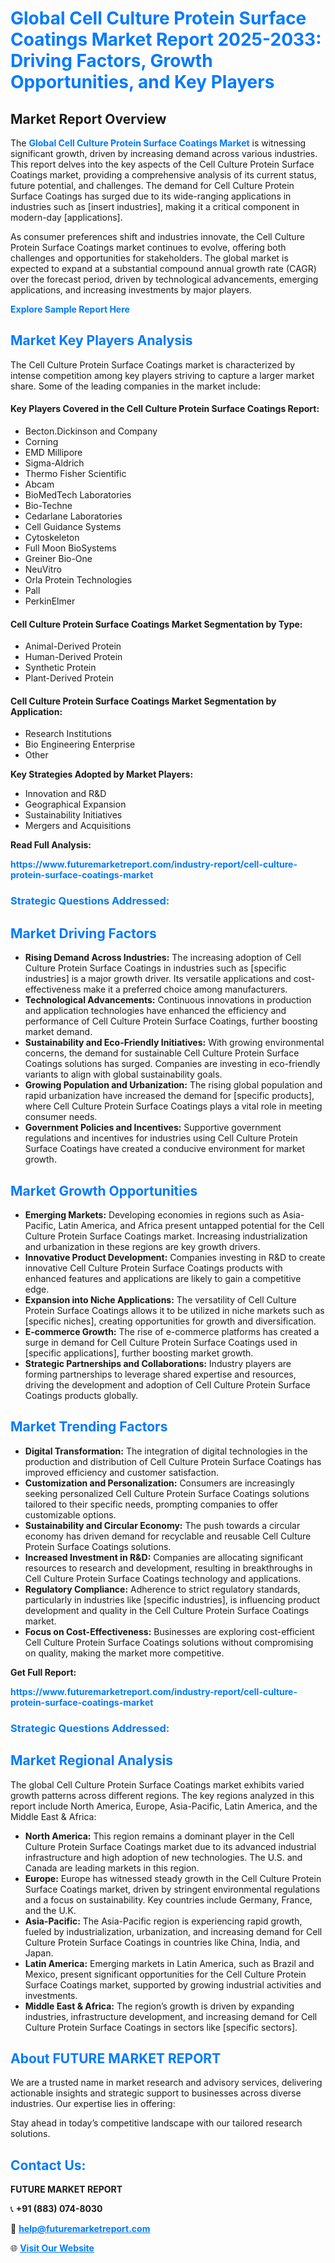 <h1 style="color: #007BFF;">Global Cell Culture Protein Surface Coatings Market Report 2025-2033: Driving Factors, Growth Opportunities, and Key Players</h1>

<section id="overview">
<h2>Market Report Overview</h2>
<p>The <a href="https://www.futuremarketreport.com/industry-report/cell-culture-protein-surface-coatings-market" style="color: #007BFF; text-decoration: none;"><strong>Global Cell Culture Protein Surface Coatings Market</strong></a> is witnessing significant growth, driven by increasing demand across various industries. This report delves into the key aspects of the Cell Culture Protein Surface Coatings market, providing a comprehensive analysis of its current status, future potential, and challenges. The demand for Cell Culture Protein Surface Coatings has surged due to its wide-ranging applications in industries such as [insert industries], making it a critical component in modern-day [applications].</p>
<p>As consumer preferences shift and industries innovate, the Cell Culture Protein Surface Coatings market continues to evolve, offering both challenges and opportunities for stakeholders. The global market is expected to expand at a substantial compound annual growth rate (CAGR) over the forecast period, driven by technological advancements, emerging applications, and increasing investments by major players.</p>
</section>

<section id="overview">
<p><a href="https://www.futuremarketreport.com/request-sample/reportId=93090" style="color: #007BFF; text-decoration: none;"><strong>Explore Sample Report Here</strong></a></p>
</section>

<section id="key-players">
<h2 style="color: #007BFF;">Market Key Players Analysis</h2>
<p>The Cell Culture Protein Surface Coatings market is characterized by intense competition among key players striving to capture a larger market share. Some of the leading companies in the market include:</p>
<h4>Key Players Covered in the Cell Culture Protein Surface Coatings Report:</h4>
<ul><li>Becton.Dickinson and Company</li><li>Corning</li><li>EMD Millipore</li><li>Sigma-Aldrich</li><li>Thermo Fisher Scientific</li><li>Abcam</li><li>BioMedTech Laboratories</li><li>Bio-Techne</li><li>Cedarlane Laboratories</li><li>Cell Guidance Systems</li><li>Cytoskeleton</li><li>Full Moon BioSystems</li><li>Greiner Bio-One</li><li>NeuVitro</li><li>Orla Protein Technologies</li><li>Pall</li><li>PerkinElmer</li></ul>
<h4>Cell Culture Protein Surface Coatings Market Segmentation by Type:</h4>
<ul><li>Animal-Derived Protein</li><li>Human-Derived Protein</li><li>Synthetic Protein</li><li>Plant-Derived Protein</li></ul>

<h4>Cell Culture Protein Surface Coatings Market Segmentation by Application:</h4>
<ul><li>Research Institutions</li><li>Bio Engineering Enterprise</li><li>Other</li></ul>
<p><strong>Key Strategies Adopted by Market Players:</strong></p>
<ul>
<li>Innovation and R&D</li>
<li>Geographical Expansion</li>
<li>Sustainability Initiatives</li>
<li>Mergers and Acquisitions</li>
</ul>
</section>

<section>
<p><strong>Read Full Analysis: </strong></p><a href="https://www.futuremarketreport.com/industry-report/cell-culture-protein-surface-coatings-market" style="color: #007BFF; text-decoration: none;"><strong>https://www.futuremarketreport.com/industry-report/cell-culture-protein-surface-coatings-market</strong></a>
<h3 style="color: #007BFF;">Strategic Questions Addressed:</h3>
</section>

<section id="driving-factors">
<h2 style="color: #007BFF;">Market Driving Factors</h2>
<ul>
<li><strong>Rising Demand Across Industries:</strong> The increasing adoption of Cell Culture Protein Surface Coatings in industries such as [specific industries] is a major growth driver. Its versatile applications and cost-effectiveness make it a preferred choice among manufacturers.</li>
<li><strong>Technological Advancements:</strong> Continuous innovations in production and application technologies have enhanced the efficiency and performance of Cell Culture Protein Surface Coatings, further boosting market demand.</li>
<li><strong>Sustainability and Eco-Friendly Initiatives:</strong> With growing environmental concerns, the demand for sustainable Cell Culture Protein Surface Coatings solutions has surged. Companies are investing in eco-friendly variants to align with global sustainability goals.</li>
<li><strong>Growing Population and Urbanization:</strong> The rising global population and rapid urbanization have increased the demand for [specific products], where Cell Culture Protein Surface Coatings plays a vital role in meeting consumer needs.</li>
<li><strong>Government Policies and Incentives:</strong> Supportive government regulations and incentives for industries using Cell Culture Protein Surface Coatings have created a conducive environment for market growth.</li>
</ul>
</section>

<section id="growth-opportunities">
<h2 style="color: #007BFF;">Market Growth Opportunities</h2>
<ul>
<li><strong>Emerging Markets:</strong> Developing economies in regions such as Asia-Pacific, Latin America, and Africa present untapped potential for the Cell Culture Protein Surface Coatings market. Increasing industrialization and urbanization in these regions are key growth drivers.</li>
<li><strong>Innovative Product Development:</strong> Companies investing in R&D to create innovative Cell Culture Protein Surface Coatings products with enhanced features and applications are likely to gain a competitive edge.</li>
<li><strong>Expansion into Niche Applications:</strong> The versatility of Cell Culture Protein Surface Coatings allows it to be utilized in niche markets such as [specific niches], creating opportunities for growth and diversification.</li>
<li><strong>E-commerce Growth:</strong> The rise of e-commerce platforms has created a surge in demand for Cell Culture Protein Surface Coatings used in [specific applications], further boosting market growth.</li>
<li><strong>Strategic Partnerships and Collaborations:</strong> Industry players are forming partnerships to leverage shared expertise and resources, driving the development and adoption of Cell Culture Protein Surface Coatings products globally.</li>
</ul>
</section>

<section id="trending-factors">
<h2 style="color: #007BFF;">Market Trending Factors</h2>
<ul>
<li><strong>Digital Transformation:</strong> The integration of digital technologies in the production and distribution of Cell Culture Protein Surface Coatings has improved efficiency and customer satisfaction.</li>
<li><strong>Customization and Personalization:</strong> Consumers are increasingly seeking personalized Cell Culture Protein Surface Coatings solutions tailored to their specific needs, prompting companies to offer customizable options.</li>
<li><strong>Sustainability and Circular Economy:</strong> The push towards a circular economy has driven demand for recyclable and reusable Cell Culture Protein Surface Coatings solutions.</li>
<li><strong>Increased Investment in R&D:</strong> Companies are allocating significant resources to research and development, resulting in breakthroughs in Cell Culture Protein Surface Coatings technology and applications.</li>
<li><strong>Regulatory Compliance:</strong> Adherence to strict regulatory standards, particularly in industries like [specific industries], is influencing product development and quality in the Cell Culture Protein Surface Coatings market.</li>
<li><strong>Focus on Cost-Effectiveness:</strong> Businesses are exploring cost-efficient Cell Culture Protein Surface Coatings solutions without compromising on quality, making the market more competitive.</li>
</ul>
</section>

<section>
<p><strong>Get Full Report: </strong></p><a href="https://www.futuremarketreport.com/industry-report/cell-culture-protein-surface-coatings-market" style="color: #007BFF; text-decoration: none;"><strong>https://www.futuremarketreport.com/industry-report/cell-culture-protein-surface-coatings-market</strong></a>
<h3 style="color: #007BFF;">Strategic Questions Addressed:</h3>
</section>


<section id="regional-analysis">
<h2 style="color: #007BFF;">Market Regional Analysis</h2>
<p>The global Cell Culture Protein Surface Coatings market exhibits varied growth patterns across different regions. The key regions analyzed in this report include North America, Europe, Asia-Pacific, Latin America, and the Middle East & Africa:</p>
<ul>
<li><strong>North America:</strong> This region remains a dominant player in the Cell Culture Protein Surface Coatings market due to its advanced industrial infrastructure and high adoption of new technologies. The U.S. and Canada are leading markets in this region.</li>
<li><strong>Europe:</strong> Europe has witnessed steady growth in the Cell Culture Protein Surface Coatings market, driven by stringent environmental regulations and a focus on sustainability. Key countries include Germany, France, and the U.K.</li>
<li><strong>Asia-Pacific:</strong> The Asia-Pacific region is experiencing rapid growth, fueled by industrialization, urbanization, and increasing demand for Cell Culture Protein Surface Coatings in countries like China, India, and Japan.</li>
<li><strong>Latin America:</strong> Emerging markets in Latin America, such as Brazil and Mexico, present significant opportunities for the Cell Culture Protein Surface Coatings market, supported by growing industrial activities and investments.</li>
<li><strong>Middle East & Africa:</strong> The region’s growth is driven by expanding industries, infrastructure development, and increasing demand for Cell Culture Protein Surface Coatings in sectors like [specific sectors].</li>
</ul>
</section>

<footer>
<h2 style="color: #007BFF;">About FUTURE MARKET REPORT</h2>
<p>We are a trusted name in market research and advisory services, delivering actionable insights and strategic support to businesses across diverse industries. Our expertise lies in offering:</p>

<p>Stay ahead in today’s competitive landscape with our tailored research solutions.</p>

<h2 style="color: #007BFF;">Contact Us:</h2>
<p><strong>FUTURE MARKET REPORT</strong></p>
<p>📞 <strong>+91 (883) 074-8030</strong></p>
<p>📧 <strong><a href="mailto:help@futuremarketreport.com" style="color: #007BFF;">help@futuremarketreport.com</a></strong></p>
<p>🌐 <strong><a href="https://www.futuremarketreport.com/" style="color: #007BFF;">Visit Our Website</a></strong></p>
</footer>